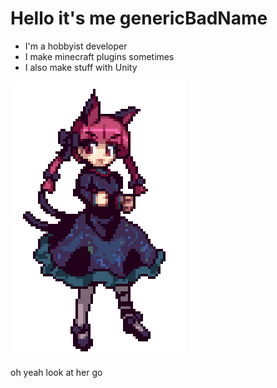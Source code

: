 # Hello it's me genericBadName
- I'm a hobbyist developer
- I make minecraft plugins sometimes
- I also make stuff with Unity

![Orin Dance](orin.gif)

oh yeah look at her go
